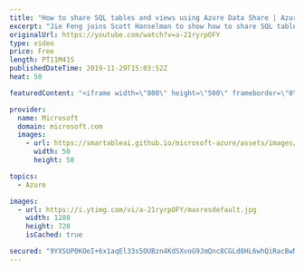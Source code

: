 ```yaml
---
title: "How to share SQL tables and views using Azure Data Share | Azure Friday"
excerpt: "Jie Feng joins Scott Hanselman to show how to share SQL tables and views using Azure Data Share. Azure Data Share now supports snapshot-based sharing for SQL-based sources, including Azure SQL Database and SQL Data Warehouse. Data Providers can use Azure Data Share to share tables and views with their"
originalUrl: https://youtube.com/watch?v=a-21ryrpOFY
type: video
price: Free
length: PT11M41S
publishedDateTime: 2019-11-29T15:03:52Z
heat: 50

featuredContent: "<iframe width=\"800\" height=\"500\" frameborder=\"0\" src=\"https://www.youtube.com/embed/a-21ryrpOFY\" allow=\"accelerometer; autoplay; encrypted-media; gyroscope; picture-in-picture\" allowfullscreen></iframe>"

provider:
  name: Microsoft
  domain: microsoft.com
  images:
    - url: https://smartableai.github.io/microsoft-azure/assets/images/organizations/microsoft.com-50x50.jpg
      width: 50
      height: 50

topics:
  - Azure

images:
  - url: https://i.ytimg.com/vi/a-21ryrpOFY/maxresdefault.jpg
    width: 1280
    height: 720
    isCached: true

secured: "9YXSUP0KOeI+6x1aqEl33s5OUBzn4KdSXvoG9JmQnc8CGLd0HL6whQiRacBwN1Dj4UR86NBZb1DWV9aQf3Lo37ft3irRi7enFg6qjthp8bjh+mtfAZqve5QB47uPS5hWL1Kb+B3s2N879P+EW5XEyy7D9loUq7baYNCD07i9uhzKU3z58WRNFKHs34Mv7lcUMvy0rHVVS80hZ2oT9FVPY1jRXYFDtm8EufK4QJXs+2i9apeKETSZn84XCMTPL12s+Zm1YEO4rK9qhzQDTJ57bw9Tb7tCVwqY1L4vixRlyKPkyNi/Q5d+gT7WHMNNyeEBgPbi2FVsEyuIYycKp0lpu4K9OAydVO4xPv5ZXvBbBDPxGhmiV3jQRBEawZBItmRMEvwTRl0c8guijuOZGKmrlYoAi6eotetFn1SrMjoQhk8=;VNztFjPnNYS//JC3zbq8Sg=="
---
```


